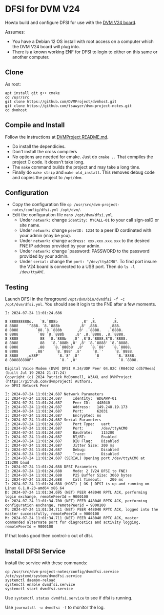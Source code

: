 # DFSI for DVM V24

Howto build and configure DFSI for use with the [DVM V24 board](https://store.w3axl.com/products/dvm-v24-usb-converter-for-v24-equipment).

Assumes:
* You have a Debian 12 OS install with root access on a computer which the DVM V24 board will plug into. 
* There is a known working ENF for DFSI to login to either on this same or another computer. 

## Clone

As root:

```
apt install git g++ cmake
cd /usr/src
git clone https://github.com/DVMProject/dvmhost.git
git clone https://github.com/tsawyer/dvm-project-notes.git
cd dvmhost
```

## Compile and Install

Follow the instructions at [DVMProject README.md](https://github.com/DVMProject/dvmhost/blob/master/README.md).

* Do install the dependicies.
* Don't install the cross compilers
* No options are needed for cmake. Just do `cmake ..` That compiles the project C code. It doesn't take long.
* The `make` command builds the project and may take a long time.
* Finally do `make strip` and `make old_install`. This removes debug code and copies the project to `/opt/dvm`.

## Configuration

* Copy the configuration file `cp /usr/src/dvm-project-notes/config/dfsi.yml /opt/dvm/`.
* Edit the configuration file `nano /opt/dvm/dfsi.yml`.
  * Under `network:` change `identity: MYCALL-01` to your call sign-ssID or site name.
  * Under `network:` change `peerID: 1234` to a peer ID cordinated with your admin (may be you).
  * Under `network:` change `address: xxx.xxx.xxx.xxx` to the desired FNE IP address provided by your admin.
  * Under `network:` change `password: PASSWORD to the password provided by your admin.
  * Under `serial:` change the `port: "/dev/ttyACM0"`. To find port insure the V24 board is connected to a USB port. Then do `ls -l /dev/ttyAMC`. 
 
## Testing

Launch DFSI in the foreground `/opt/dvm/bin/dvmdfsi -f -c /opt/dvm/dfsi.yml`. You should see it login to the FNE after a few moments.

```
I: 2024-07-24 11:01:24.686
                                        .         .
8 888888888o.   `8.`888b           ,8' ,8.       ,8.
8 8888    `^888. `8.`888b         ,8' ,888.     ,888.
8 8888        `88.`8.`888b       ,8' .`8888.   .`8888.
8 8888         `88 `8.`888b     ,8' ,8.`8888. ,8.`8888.
8 8888          88  `8.`888b   ,8' ,8'8.`8888,8^8.`8888.
8 8888          88   `8.`888b ,8' ,8' `8.`8888' `8.`8888.
8 8888         ,88    `8.`888b8' ,8'   `8.`88'   `8.`8888.
8 8888        ,88'     `8.`888' ,8'     `8.`'     `8.`8888.
8 8888    ,o88P'        `8.`8' ,8'       `8        `8.`8888.
8 888888888P'            `8.` ,8'         `         `8.`8888.

Digital Voice Modem (DVM) DFSI V.24/UDP Peer 04.02C (R04C02 cd579eea) (built Jul 19 2024 21:17:24)
Copyright (c) 2024 Patrick McDonnell, W3AXL and DVMProject (https://github.com/dvmproject) Authors.
>> DFSI Network Peer

I: 2024-07-24 11:01:24.687 Network Parameters
I: 2024-07-24 11:01:24.687     Identity:  WD6AWP-01
I: 2024-07-24 11:01:24.687     Peer ID:   448040
I: 2024-07-24 11:01:24.687     Address:   149.248.19.173
I: 2024-07-24 11:01:24.687     Port:      62031
I: 2024-07-24 11:01:24.687     Encrypted: no
I: 2024-07-24 11:01:24.687 Serial Parameters
I: 2024-07-24 11:01:24.687     Port Type:   uart
I: 2024-07-24 11:01:24.687     Port:        /dev/ttyACM0
I: 2024-07-24 11:01:24.687     Baudrate:    115200
I: 2024-07-24 11:01:24.687     RT/RT:       Enabled
I: 2024-07-24 11:01:24.687     DIU Flag:    Disabled
I: 2024-07-24 11:01:24.687     Jitter Size: 200 ms
I: 2024-07-24 11:01:24.687     Debug:       Disabled
I: 2024-07-24 11:01:24.687     Trace:       Disabled
I: 2024-07-24 11:01:24.687 (SERIAL) Opening port /dev/ttyACM0 at 115200 baud
I: 2024-07-24 11:01:24.688 DFSI Parameters
I: 2024-07-24 11:01:24.688     Mode: 2 (V24 DFSI to FNE)
I: 2024-07-24 11:01:24.688     P25 Buffer Size: 3060 bytes
I: 2024-07-24 11:01:24.688     Call Timeout:    200 ms
I: 2024-07-24 11:01:24.688 (HOST) [ OK ] DFSI is up and running on Linux 6.1.0-23-amd64 x86_64
D: 2024-07-24 11:01:34.695 (NET) PEER 448040 RPTL ACK, performing login exchange, remotePeerId = 9000100
D: 2024-07-24 11:01:34.700 (NET) PEER 448040 RPTK ACK, performing configuration exchange, remotePeerId = 9000100
M: 2024-07-24 11:01:34.711 (NET) PEER 448040 RPTC ACK, logged into the master successfully, remotePeerId = 9000100
M: 2024-07-24 11:01:34.711 (NET) PEER 448040 RPTC ACK, master commanded alternate port for diagnostics and activity logging, remotePeerId = 9000100
```
If that looks good then control-c out of dfsi.

## Install DFSI Service

Install the service with these commands:

```
cp /usr/src/dvm-project-notes/config/dvmdfsi.service /etc/systemd/system/dvmdfsi.service
systemctl daemon-reload
systemctl enable dvmdfsi.service
systemctl start dvmdfsi.service
```
Use `systemctl status dvmdfsi.service` to see if dfsi is running.

Use `journalctl -u dvmdfsi -f` to monitor the log. 
